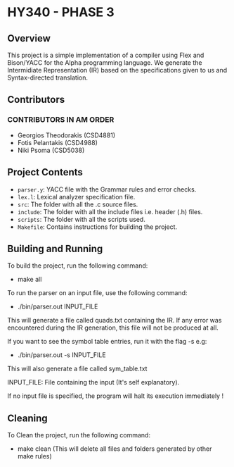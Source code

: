 # HY340 - PHASE 3

## Overview

This project is a simple implementation of a compiler using Flex and Bison/YACC for the Alpha programming language.
We generate the Intermidiate Representation (IR) based on the specifications given to us and Syntax-directed translation.

## Contributors

### CONTRIBUTORS IN AM ORDER
- Georgios Theodorakis (CSD4881)
- Fotis Pelantakis (CSD4988)
- Niki Psoma (CSD5038)

## Project Contents

- `parser.y`: YACC file with the Grammar rules and error checks.
- `lex.l`: Lexical analyzer specification file.
- `src`: The folder with all the .c source files.
- `include`: The folder with all the include files i.e. header (.h) files.
- `scripts`: The folder with all the scripts used.
- `Makefile`: Contains instructions for building the project.

## Building and Running

To build the project, run the following command:
- make all

To run the parser on an input file, use the following command:
- ./bin/parser.out INPUT_FILE

This will generate a file called quads.txt containing the IR. If any error was encountered during the IR generation, this file will not be produced at all.

If you want to see the symbol table entries, run it with the flag -s e.g:
- ./bin/parser.out -s INPUT_FILE

This will also generate a file called sym_table.txt

INPUT_FILE: File containing the input (It's self explanatory).

If no input file is specified, the program will halt its execution immediately !

## Cleaning

To Clean the project, run the following command:
- make clean (This will delete all files and folders generated by other make rules)
